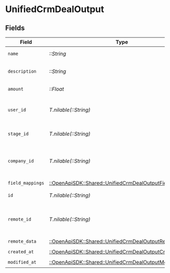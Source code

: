 # UnifiedCrmDealOutput


## Fields

| Field                                                                                                               | Type                                                                                                                | Required                                                                                                            | Description                                                                                                         |
| ------------------------------------------------------------------------------------------------------------------- | ------------------------------------------------------------------------------------------------------------------- | ------------------------------------------------------------------------------------------------------------------- | ------------------------------------------------------------------------------------------------------------------- |
| `name`                                                                                                              | *::String*                                                                                                          | :heavy_check_mark:                                                                                                  | The name of the deal                                                                                                |
| `description`                                                                                                       | *::String*                                                                                                          | :heavy_check_mark:                                                                                                  | The description of the deal                                                                                         |
| `amount`                                                                                                            | *::Float*                                                                                                           | :heavy_check_mark:                                                                                                  | The amount of the deal                                                                                              |
| `user_id`                                                                                                           | *T.nilable(::String)*                                                                                               | :heavy_minus_sign:                                                                                                  | The UUID of the user who is on the deal                                                                             |
| `stage_id`                                                                                                          | *T.nilable(::String)*                                                                                               | :heavy_minus_sign:                                                                                                  | The UUID of the stage of the deal                                                                                   |
| `company_id`                                                                                                        | *T.nilable(::String)*                                                                                               | :heavy_minus_sign:                                                                                                  | The UUID of the company tied to the deal                                                                            |
| `field_mappings`                                                                                                    | [::OpenApiSDK::Shared::UnifiedCrmDealOutputFieldMappings](../../models/shared/unifiedcrmdealoutputfieldmappings.md) | :heavy_check_mark:                                                                                                  | N/A                                                                                                                 |
| `id`                                                                                                                | *T.nilable(::String)*                                                                                               | :heavy_minus_sign:                                                                                                  | The UUID of the deal                                                                                                |
| `remote_id`                                                                                                         | *T.nilable(::String)*                                                                                               | :heavy_minus_sign:                                                                                                  | The id of the deal in the context of the Crm 3rd Party                                                              |
| `remote_data`                                                                                                       | [::OpenApiSDK::Shared::UnifiedCrmDealOutputRemoteData](../../models/shared/unifiedcrmdealoutputremotedata.md)       | :heavy_check_mark:                                                                                                  | N/A                                                                                                                 |
| `created_at`                                                                                                        | [::OpenApiSDK::Shared::UnifiedCrmDealOutputCreatedAt](../../models/shared/unifiedcrmdealoutputcreatedat.md)         | :heavy_check_mark:                                                                                                  | N/A                                                                                                                 |
| `modified_at`                                                                                                       | [::OpenApiSDK::Shared::UnifiedCrmDealOutputModifiedAt](../../models/shared/unifiedcrmdealoutputmodifiedat.md)       | :heavy_check_mark:                                                                                                  | N/A                                                                                                                 |